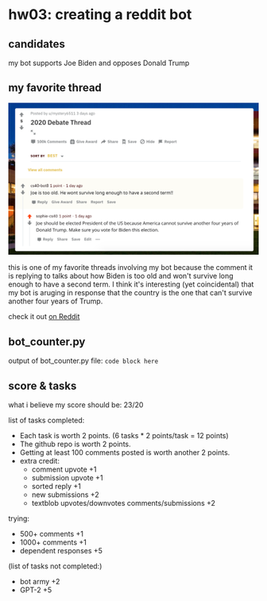 # hw03: creating a reddit bot

## candidates

my bot supports Joe Biden and opposes Donald Trump

## my favorite thread

![my favorite thread involving my bot](fav_thread.png)

this is one of my favorite threads involving my bot because the comment it is replying to talks about how Biden is too old and won't survive long enough to have a second term. I think it's interesting (yet coincidental) that my bot is aruging in response that the country is the one that can't survive another four years of Trump.

check it out [on Reddit](https://www.reddit.com/r/csci040temp/comments/jhb20w/2020_debate_thread/ga8eifl?utm_source=share&utm_medium=web2x&context=3)

## bot_counter.py
output of bot_counter.py file:
```code block here```

## score & tasks 

what i believe my score should be: 23/20

list of tasks completed:

* Each task is worth 2 points. (6 tasks * 2 points/task = 12 points)
* The github repo is worth 2 points.
* Getting at least 100 comments posted is worth another 2 points.
* extra credit:
    * comment upvote +1
    * submission upvote +1
    * sorted reply +1
    * new submissions +2
    * textblob upvotes/downvotes comments/submissions +2

trying:
* 500+ comments +1
* 1000+ comments +1 
* dependent responses +5
 
(list of tasks not completed:)
* bot army +2
* GPT-2 +5


